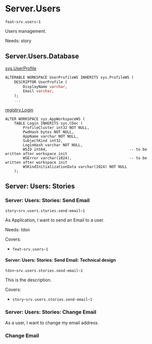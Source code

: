 # Server.Users

`feat~srv.users~1`

Users management.

Needs: story

## Server.Users.Database


[sys.UserProfile](https://github.com/voedger/voedger/blob/ecb97b1f282e2b1d4e19b1ab0394fa4eacafcbdd/pkg/sys/userprofile.vsql#L4)
```sql
ALTERABLE WORKSPACE UserProfileWS INHERITS sys.ProfileWS (
	DESCRIPTOR UserProfile (
		DisplayName varchar,
        Email varchar,
	);
    ...
```    

[registry.Login](https://github.com/voedger/voedger/blob/ecb97b1f282e2b1d4e19b1ab0394fa4eacafcbdd/pkg/registry/appws.vsql#L6)
```
ALTER WORKSPACE sys.AppWorkspaceWS (
	TABLE Login INHERITS sys.CDoc (
		ProfileCluster int32 NOT NULL,
		PwdHash bytes NOT NULL,
		AppName varchar NOT NULL,
		SubjectKind int32,
		LoginHash varchar NOT NULL,
		WSID int64,                                     -- to be written after workspace init
		WSError varchar(1024),                          -- to be written after workspace init
		WSKindInitializationData varchar(1024) NOT NULL
	);
```

## Server: Users: Stories

### Server: Users: Stories: Send Email
`story~srv.users.stories.send-email~1`

As Application, I want to send an Email to a user.

Needs: tdsn

Covers:
- `feat~srv.users~1`

#### Server: Users: Stories: Send Email: Technical design
`tdsn~srv.users.stories.send-email~1`

This is the description.

Covers:
- `story~srv.users.stories.send-email~1`


### Server: Users: Stories: Change Email

As a user, I want to change my email address.

### Change Email